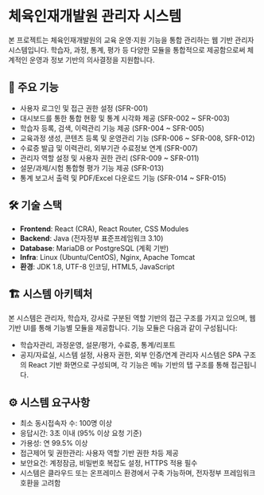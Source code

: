 # 체육인재개발원 관리자 시스템

본 프로젝트는 체육인재개발원의 교육 운영·지원 기능을 통합 관리하는 웹 기반 관리자 시스템입니다. 학습자, 과정, 통계, 평가 등 다양한 모듈을 통합적으로 제공함으로써 체계적인 운영과 정보 기반의 의사결정을 지원합니다.

## 🚀 주요 기능
- 사용자 로그인 및 접근 권한 설정 (SFR-001)
- 대시보드를 통한 통합 현황 및 통계 시각화 제공 (SFR-002 ~ SFR-003)
- 학습자 등록, 검색, 이력관리 기능 제공 (SFR-004 ~ SFR-005)
- 교육과정 생성, 콘텐츠 등록 및 운영관리 기능 (SFR-006 ~ SFR-008, SFR-012)
- 수료증 발급 및 이력관리, 외부기관 수료정보 연계 (SFR-007)
- 관리자 역할 설정 및 사용자 권한 관리 (SFR-009 ~ SFR-011)
- 설문/과제/시험 통합형 평가 기능 제공 (SFR-013)
- 통계 보고서 출력 및 PDF/Excel 다운로드 기능 (SFR-014 ~ SFR-015)

## 🛠 기술 스택
- **Frontend**: React (CRA), React Router, CSS Modules
- **Backend**: Java (전자정부 표준프레임워크 3.10)
- **Database**: MariaDB or PostgreSQL (계획 기반)
- **Infra**: Linux (Ubuntu/CentOS), Nginx, Apache Tomcat
- **환경**: JDK 1.8, UTF-8 인코딩, HTML5, JavaScript

## 🏗 시스템 아키텍처
본 시스템은 관리자, 학습자, 강사로 구분된 역할 기반의 접근 구조를 가지고 있으며, 웹 기반 UI를 통해 기능별 모듈을 제공합니다.
기능 모듈은 다음과 같이 구성됩니다:
- 학습자관리, 과정운영, 설문/평가, 수료증, 통계/리포트
- 공지/자료실, 시스템 설정, 사용자 권한, 외부 인증/연계
관리자 시스템은 SPA 구조의 React 기반 화면으로 구성되며, 각 기능은 메뉴 기반의 탭 구조를 통해 접근됩니다.

## ⚙ 시스템 요구사항
- 최소 동시접속자 수: 100명 이상
- 응답시간: 3초 이내 (95% 이상 요청 기준)
- 가용성: 연 99.5% 이상
- 접근제어 및 권한관리: 사용자 역할 기반 권한 차등 제공
- 보안요건: 계정잠금, 비밀번호 복잡도 설정, HTTPS 적용 필수
- 시스템은 클라우드 또는 온프레미스 환경에서 구축 가능하며, 전자정부 프레임워크 호환을 고려함
